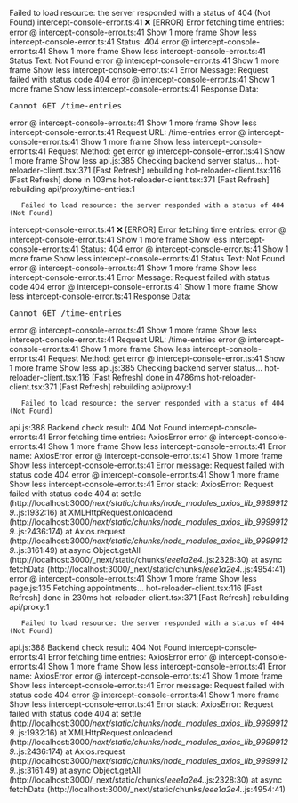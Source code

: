 Failed to load resource: the server responded with a status of 404 (Not Found)
intercept-console-error.ts:41 ❌ [ERROR] Error fetching time entries:
error @ intercept-console-error.ts:41
Show 1 more frame
Show less
intercept-console-error.ts:41 Status: 404
error @ intercept-console-error.ts:41
Show 1 more frame
Show less
intercept-console-error.ts:41 Status Text: Not Found
error @ intercept-console-error.ts:41
Show 1 more frame
Show less
intercept-console-error.ts:41 Error Message: Request failed with status code 404
error @ intercept-console-error.ts:41
Show 1 more frame
Show less
intercept-console-error.ts:41 Response Data: <!DOCTYPE html>
<html lang="en">
<head>
<meta charset="utf-8">
<title>Error</title>
</head>
<body>
<pre>Cannot GET /time-entries</pre>
</body>
</html>

error @ intercept-console-error.ts:41
Show 1 more frame
Show less
intercept-console-error.ts:41 Request URL: /time-entries
error @ intercept-console-error.ts:41
Show 1 more frame
Show less
intercept-console-error.ts:41 Request Method: get
error @ intercept-console-error.ts:41
Show 1 more frame
Show less
api.js:385 Checking backend server status...
hot-reloader-client.tsx:371 [Fast Refresh] rebuilding
hot-reloader-client.tsx:116 [Fast Refresh] done in 103ms
hot-reloader-client.tsx:371 [Fast Refresh] rebuilding
api/proxy/time-entries:1 
        
        
       Failed to load resource: the server responded with a status of 404 (Not Found)
intercept-console-error.ts:41 ❌ [ERROR] Error fetching time entries:
error @ intercept-console-error.ts:41
Show 1 more frame
Show less
intercept-console-error.ts:41 Status: 404
error @ intercept-console-error.ts:41
Show 1 more frame
Show less
intercept-console-error.ts:41 Status Text: Not Found
error @ intercept-console-error.ts:41
Show 1 more frame
Show less
intercept-console-error.ts:41 Error Message: Request failed with status code 404
error @ intercept-console-error.ts:41
Show 1 more frame
Show less
intercept-console-error.ts:41 Response Data: <!DOCTYPE html>
<html lang="en">
<head>
<meta charset="utf-8">
<title>Error</title>
</head>
<body>
<pre>Cannot GET /time-entries</pre>
</body>
</html>

error @ intercept-console-error.ts:41
Show 1 more frame
Show less
intercept-console-error.ts:41 Request URL: /time-entries
error @ intercept-console-error.ts:41
Show 1 more frame
Show less
intercept-console-error.ts:41 Request Method: get
error @ intercept-console-error.ts:41
Show 1 more frame
Show less
api.js:385 Checking backend server status...
hot-reloader-client.tsx:116 [Fast Refresh] done in 4786ms
hot-reloader-client.tsx:371 [Fast Refresh] rebuilding
api/proxy:1 
        
        
       Failed to load resource: the server responded with a status of 404 (Not Found)
api.js:388 Backend check result: 404 Not Found
intercept-console-error.ts:41 Error fetching time entries: AxiosError
error @ intercept-console-error.ts:41
Show 1 more frame
Show less
intercept-console-error.ts:41 Error name: AxiosError
error @ intercept-console-error.ts:41
Show 1 more frame
Show less
intercept-console-error.ts:41 Error message: Request failed with status code 404
error @ intercept-console-error.ts:41
Show 1 more frame
Show less
intercept-console-error.ts:41 Error stack: AxiosError: Request failed with status code 404
    at settle (http://localhost:3000/_next/static/chunks/node_modules_axios_lib_99999129._.js:1932:16)
    at XMLHttpRequest.onloadend (http://localhost:3000/_next/static/chunks/node_modules_axios_lib_99999129._.js:2436:174)
    at Axios.request (http://localhost:3000/_next/static/chunks/node_modules_axios_lib_99999129._.js:3161:49)
    at async Object.getAll (http://localhost:3000/_next/static/chunks/_eee1a2e4._.js:2328:30)
    at async fetchData (http://localhost:3000/_next/static/chunks/_eee1a2e4._.js:4954:41)
error @ intercept-console-error.ts:41
Show 1 more frame
Show less
page.js:135 Fetching appointments...
hot-reloader-client.tsx:116 [Fast Refresh] done in 230ms
hot-reloader-client.tsx:371 [Fast Refresh] rebuilding
api/proxy:1 
        
        
       Failed to load resource: the server responded with a status of 404 (Not Found)
api.js:388 Backend check result: 404 Not Found
intercept-console-error.ts:41 Error fetching time entries: AxiosError
error @ intercept-console-error.ts:41
Show 1 more frame
Show less
intercept-console-error.ts:41 Error name: AxiosError
error @ intercept-console-error.ts:41
Show 1 more frame
Show less
intercept-console-error.ts:41 Error message: Request failed with status code 404
error @ intercept-console-error.ts:41
Show 1 more frame
Show less
intercept-console-error.ts:41 Error stack: AxiosError: Request failed with status code 404
    at settle (http://localhost:3000/_next/static/chunks/node_modules_axios_lib_99999129._.js:1932:16)
    at XMLHttpRequest.onloadend (http://localhost:3000/_next/static/chunks/node_modules_axios_lib_99999129._.js:2436:174)
    at Axios.request (http://localhost:3000/_next/static/chunks/node_modules_axios_lib_99999129._.js:3161:49)
    at async Object.getAll (http://localhost:3000/_next/static/chunks/_eee1a2e4._.js:2328:30)
    at async fetchData (http://localhost:3000/_next/static/chunks/_eee1a2e4._.js:4954:41)